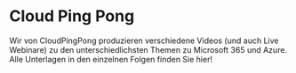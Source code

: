 # Cloud Ping Pong
Wir von CloudPingPong produzieren verschiedene Videos (und auch Live Webinare) zu den unterschiedlichsten Themen zu Microsoft 365 und Azure. 
Alle Unterlagen in den einzelnen Folgen finden Sie hier!
